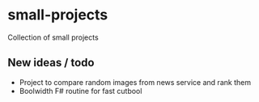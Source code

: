 small-projects
==============

Collection of small projects


## New ideas / todo

 - Project to compare random images from news service and rank them
 - Boolwidth F# routine for fast cutbool

